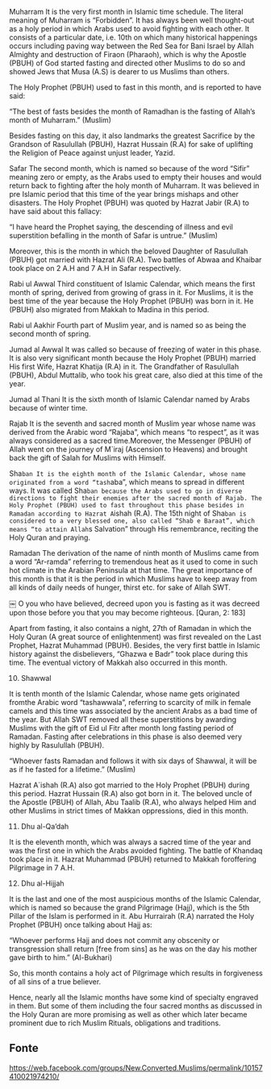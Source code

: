 Muharram
It is the very first month in Islamic time schedule. The literal meaning of Muharram is “Forbidden”. It has always been well thought-out as a holy period in which Arabs used to avoid fighting with each other. It consists of a particular date, i.e. 10th on which many historical happenings occurs including paving way between the Red Sea for Bani Israel by Allah Almighty and destruction of Firaon (Pharaoh), which is why the Apostle (PBUH) of God started fasting and directed other Muslims to do so and showed Jews that Musa (A.S) is dearer to us Muslims than others.

The Holy Prophet (PBUH) used to fast in this month, and is reported to have said:

“The best of fasts besides the month of Ramadhan is the fasting of Allah’s month of Muharram.” (Muslim)

Besides fasting on this day, it also landmarks the greatest Sacrifice by the Grandson of Rasulullah (PBUH), Hazrat Hussain (R.A) for sake of uplifting the Religion of Peace against unjust leader, Yazid.

Safar
The second month, which is named so because of the word “Sifir” meaning zero or empty, as the Arabs used to empty their houses and would return back to fighting after the holy month of Muharram. It was believed in pre Islamic period that this time of the year brings mishaps and other disasters. The Holy Prophet (PBUH) was quoted by Hazrat Jabir (R.A) to have said about this fallacy:

“I have heard the Prophet saying, the descending of illness and evil superstition befalling in the month of Safar is untrue.” (Muslim)

Moreover, this is the month in which the beloved Daughter of Rasulullah (PBUH) got married with Hazrat Ali (R.A). Two battles of Abwaa and Khaibar took place on 2 A.H and 7 A.H in Safar respectively.

Rabi ul Awwal
Third constituent of Islamic Calendar, which means the first month of spring, derived from growing of grass in it. For Muslims, it is the best time of the year because the Holy Prophet (PBUH) was born in it. He (PBUH) also migrated from Makkah to Madina in this period.

Rabi ul Aakhir
Fourth part of Muslim year, and is named so as being the second month of spring.

Jumad al Awwal
It was called so because of freezing of water in this phase. It is also very significant month because the Holy Prophet (PBUH) married His first Wife, Hazrat Khatija (R.A) in it. The Grandfather of Rasulullah (PBUH), Abdul Muttalib, who took his great care, also died at this time of the year.

Jumad al Thani
It is the sixth month of Islamic Calendar named by Arabs because of winter time.

Rajab
It is the seventh and sacred month of Muslim year whose name was derived from the Arabic word “Rajaba”, which means “to respect”, as it was always considered as a sacred time.Moreover, the Messenger (PBUH) of Allah went on the journey of M`iraj (Ascension to Heavens) and brought back the gift of Salah for Muslims with Himself.

Sha`ban
It is the eighth month of the Islamic Calendar, whose name originated from a word “tash`aba”, which means to spread in different ways. It was called Sha`ban because the Arabs used to go in diverse directions to fight their enemies after the sacred month of Rajab. The Holy Prophet (PBUH) used to fast throughout this phase besides in Ramadan according to Hazrat A`ishah (R.A). The 15th night of Sha`ban is considered to a very blessed one, also called “Shab e Baraat”, which means “to attain Allah`s Salvation” through His remembrance, reciting the Holy Quran and praying.

Ramadan
The derivation of the name of ninth month of Muslims came from a word “Ar-ramda” referring to tremendous heat as it used to come in such hot climate in the Arabian Peninsula at that time. The great importance of this month is that it is the period in which Muslims have to keep away from all kinds of daily needs of hunger, thirst etc. for sake of Allah SWT.

￼
O you who have believed, decreed upon you is fasting as it was decreed upon those before you that you may become righteous. [Quran, 2: 183]

Apart from fasting, it also contains a night, 27th of Ramadan in which the Holy Quran (A great source of enlightenment) was first revealed on the Last Prophet, Hazrat Muhammad (PBUH). Besides, the very first battle in Islamic history against the disbelievers, “Ghazwa e Badr” took place during this time. The eventual victory of Makkah also occurred in this month.

10. Shawwal

It is tenth month of the Islamic Calendar, whose name gets originated fromthe Arabic word “tashawwala”, referring to scarcity of milk in female camels and this time was associated by the ancient Arabs as a bad time of the year. But Allah SWT removed all these superstitions by awarding Muslims with the gift of Eid ul Fitr after month long fasting period of Ramadan. Fasting after celebrations in this phase is also deemed very highly by Rasulullah (PBUH).

“Whoever fasts Ramadan and follows it with six days of Shawwal, it will be as if he fasted for a lifetime.” (Muslim)

Hazrat A`ishah (R.A) also got married to the Holy Prophet (PBUH) during this period. Hazrat Hussain (R.A) also got born in it. The beloved uncle of the Apostle (PBUH) of Allah, Abu Taalib (R.A), who always helped Him and other Muslims in strict times of Makkan oppressions, died in this month.

11. Dhu al-Qa’dah

It is the eleventh month, which was always a sacred time of the year and was the first one in which the Arabs avoided fighting. The battle of Khandaq took place in it. Hazrat Muhammad (PBUH) returned to Makkah foroffering Pilgrimage in 7 A.H.

12. Dhu al-Hijjah

It is the last and one of the most auspicious months of the Islamic Calendar, which is named so because the grand Pilgrimage (Hajj), which is the 5th Pillar of the Islam is performed in it. Abu Hurrairah (R.A) narrated the Holy Prophet (PBUH) once talking about Hajj as:

“Whoever performs Hajj and does not commit any obscenity or transgression shall return [free from sins] as he was on the day his mother gave birth to him.” (Al-Bukhari)

So, this month contains a holy act of Pilgrimage which results in forgiveness of all sins of a true believer.

Hence, nearly all the Islamic months have some kind of specialty engraved in them. But some of them including the four sacred months as discussed in the Holy Quran are more promising as well as other which later became prominent due to rich Muslim Rituals, obligations and traditions.


## Fonte
https://web.facebook.com/groups/New.Converted.Muslims/permalink/10157410021974210/